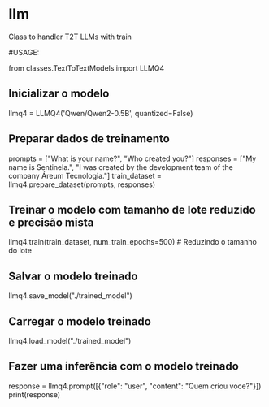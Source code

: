 # llm
Class to handler T2T LLMs with train

#USAGE:

from classes.TextToTextModels import LLMQ4

## Inicializar o modelo
llmq4 = LLMQ4('Qwen/Qwen2-0.5B', quantized=False)

## Preparar dados de treinamento
prompts = ["What is your name?", "Who created you?"]
responses = ["My name is Sentinela.", "I was created by the development team of the company Áreum Tecnologia."]
train_dataset = llmq4.prepare_dataset(prompts, responses)

## Treinar o modelo com tamanho de lote reduzido e precisão mista
llmq4.train(train_dataset, num_train_epochs=500)  # Reduzindo o tamanho do lote

## Salvar o modelo treinado
llmq4.save_model("./trained_model")

## Carregar o modelo treinado
llmq4.load_model("./trained_model")

## Fazer uma inferência com o modelo treinado

response = llmq4.prompt([{"role": "user", "content": "Quem criou voce?"}])
print(response)
